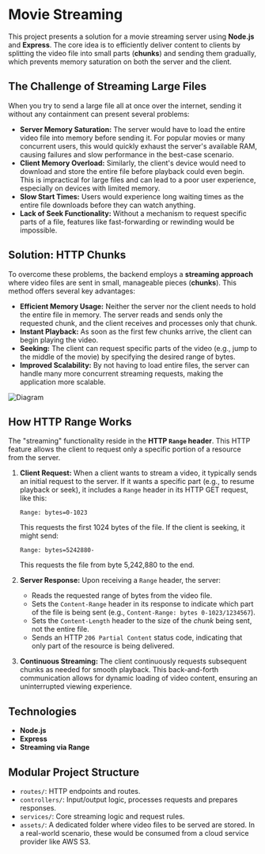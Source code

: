 # Movie Streaming

This project presents a solution for a movie streaming server using **Node.js** and **Express**. The core idea is to efficiently deliver content to clients by splitting the video file into small parts (**chunks**) and sending them gradually, which prevents memory saturation on both the server and the client.

## The Challenge of Streaming Large Files

When you try to send a large file all at once over the internet, sending it without any containment can present several problems:

-   **Server Memory Saturation:** The server would have to load the entire video file into memory before sending it. For popular movies or many concurrent users, this would quickly exhaust the server's available RAM, causing failures and slow performance in the best-case scenario.
-   **Client Memory Overload:** Similarly, the client's device would need to download and store the entire file before playback could even begin. This is impractical for large files and can lead to a poor user experience, especially on devices with limited memory.
-   **Slow Start Times:** Users would experience long waiting times as the entire file downloads before they can watch anything.
-   **Lack of Seek Functionality:** Without a mechanism to request specific parts of a file, features like fast-forwarding or rewinding would be impossible.

## Solution: HTTP Chunks

To overcome these problems, the backend employs a **streaming approach** where video files are sent in small, manageable pieces (**chunks**). This method offers several key advantages:

-   **Efficient Memory Usage:** Neither the server nor the client needs to hold the entire file in memory. The server reads and sends only the requested chunk, and the client receives and processes only that chunk.
-   **Instant Playback:** As soon as the first few chunks arrive, the client can begin playing the video.
-   **Seeking:** The client can request specific parts of the video (e.g., jump to the middle of the movie) by specifying the desired range of bytes.
-   **Improved Scalability:** By not having to load entire files, the server can handle many more concurrent streaming requests, making the application more scalable.

![Diagram](https://res.cloudinary.com/dwnf4oghd/image/upload/v1750567117/Stream_Diagram_g9ymxo.jpg)

## How HTTP Range Works

The "streaming" functionality reside in the **HTTP `Range` header**. This HTTP feature allows the client to request only a specific portion of a resource from the server.

1.  **Client Request:** When a client wants to stream a video, it typically sends an initial request to the server. If it wants a specific part (e.g., to resume playback or seek), it includes a `Range` header in its HTTP GET request, like this:
    
    ```
    Range: bytes=0-1023
    ```
    
    This requests the first 1024 bytes of the file. If the client is seeking, it might send:
    
    ```
    Range: bytes=5242880-
    ```
    
    This requests the file from byte 5,242,880 to the end.
    
2.  **Server Response:** Upon receiving a `Range` header, the server:
    
    -   Reads the requested range of bytes from the video file.
    -   Sets the `Content-Range` header in its response to indicate which part of the file is being sent (e.g., `Content-Range: bytes 0-1023/1234567`).
    -   Sets the `Content-Length` header to the size of the _chunk_ being sent, not the entire file.
    -   Sends an HTTP `206 Partial Content` status code, indicating that only part of the resource is being delivered.
3.  **Continuous Streaming:** The client continuously requests subsequent chunks as needed for smooth playback. This back-and-forth communication allows for dynamic loading of video content, ensuring an uninterrupted viewing experience.

## Technologies

-   **Node.js**
-   **Express**
-   **Streaming via Range**

## Modular Project Structure

-   `routes/`: HTTP endpoints and routes.
-   `controllers/`: Input/output logic, processes requests and prepares responses.
-   `services/`: Core streaming logic and request rules.
-   `assets/`: A dedicated folder where video files to be served are stored. In a real-world scenario, these would be consumed from a cloud service provider like AWS S3.
